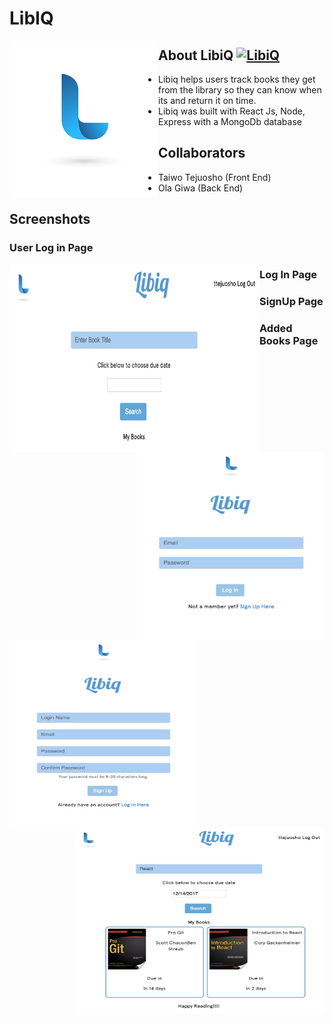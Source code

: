 # LibIQ
<img src="./client/src/images/LibiqLogo2.jpg" align="left" />

## About LibiQ [![LibiQ](./client/src/images/LibiqLogo2jpg)](https://github.com/ttejuosho/libiq)
- Libiq helps users track books they get from the library so they can know when its and return it on time.
- Libiq was built with React Js, Node, Express with a MongoDb database

## Collaborators
- Taiwo Tejuosho (Front End)
- Ola Giwa (Back End)

## Screenshots
### User Log in Page
<img src="./client/src/images/user.png" width=400px height=300px align="left"/>

### Log In Page
<img src="./client/src/images/login.png" width=300px height=300px align="right"/>

### SignUp Page
<img src="./client/src/images/signup.png" width=300px height=300px align="left"/>

### Added Books Page
<img src="./client/src/images/book.png" width=400px height=300px align="right"/>